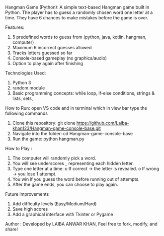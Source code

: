 Hangman Game (Python): 
 A simple text-based Hangman game built in Python.
 The player has to guess a randomly chosen word one letter at a time.
 They have 6 chances to make mistakes before the game is over.
 
Features: 
 1. 5 predefined words to guess from (python, java, kotlin, hangman, computer)
 2. Maximum 6 incorrect guesses allowed 
 3. Tracks letters guessed so far 
 4. Console-based gameplay (no graphics/audio) 
 5. Option to play again after finishing 
 
Technologies Used: 
 1. Python 3 
 2. random module 
 3. Basic programming concepts: 
     	while loop, 
      if-else conditions,
      strings & lists, 
     	sets,
     
How to Run: open VS code and in terminal which in view bar type the following commands 
  1. Clone this repository: 
    git clone https://github.com/Laiba-khan123/Hangman-game-console-base.git 
  2. Navigate into the folder:
    cd Hangman-game-console-base 
  3. Run the game:
    python hangman.py
    
How to Play : 
 1.	The computer will randomly pick a word.
 2.	You will see underscores _ representing each hidden letter.
 3.	Type one letter at a time:
    o	If correct → the letter is revealed.
    o	If wrong → you lose 1 attempt.
 4.	You win if you guess the word before running out of attempts.
 5.	After the game ends, you can choose to play again.
    
Future Improvements
 1. Add difficulty levels (Easy/Medium/Hard)
 2. Save high scores
3. Add a graphical interface with Tkinter or Pygame
   
Author : 
  Developed by LAIBA ANWAR KHAN, 
  Feel free to fork, modify, and share!
